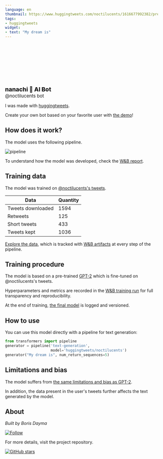 ```yaml
---
language: en
thumbnail: https://www.huggingtweets.com/noctilucents/1616677992382/predictions.png
tags:
- huggingtweets
widget:
- text: "My dream is"
---
```


<div>
<div style="width: 132px; height:132px; border-radius: 50%; background-size: cover; background-image: url('https://pbs.twimg.com/profile_images/1003816647784722432/NyylYyMI_400x400.jpg')">
</div>
<div style="margin-top: 8px; font-size: 19px; font-weight: 800">nanachi 🤖 AI Bot </div>
<div style="font-size: 15px">@noctilucents bot</div>
</div>

I was made with [huggingtweets](https://github.com/borisdayma/huggingtweets).

Create your own bot based on your favorite user with [the demo](https://colab.research.google.com/github/borisdayma/huggingtweets/blob/master/huggingtweets-demo.ipynb)!

## How does it work?

The model uses the following pipeline.

![pipeline](https://github.com/borisdayma/huggingtweets/blob/master/img/pipeline.png?raw=true)

To understand how the model was developed, check the [W&B report](https://wandb.ai/wandb/huggingtweets/reports/HuggingTweets-Train-a-Model-to-Generate-Tweets--VmlldzoxMTY5MjI).

## Training data

The model was trained on [@noctilucents's tweets](https://twitter.com/noctilucents).

| Data | Quantity |
| --- | --- |
| Tweets downloaded | 1594 |
| Retweets | 125 |
| Short tweets | 433 |
| Tweets kept | 1036 |

[Explore the data](https://wandb.ai/wandb/huggingtweets/runs/3vsaw7lx/artifacts), which is tracked with [W&B artifacts](https://docs.wandb.com/artifacts) at every step of the pipeline.

## Training procedure

The model is based on a pre-trained [GPT-2](https://huggingface.co/gpt2) which is fine-tuned on @noctilucents's tweets.

Hyperparameters and metrics are recorded in the [W&B training run](https://wandb.ai/wandb/huggingtweets/runs/e6v0jp3d) for full transparency and reproducibility.

At the end of training, [the final model](https://wandb.ai/wandb/huggingtweets/runs/e6v0jp3d/artifacts) is logged and versioned.

## How to use

You can use this model directly with a pipeline for text generation:

```python
from transformers import pipeline
generator = pipeline('text-generation',
                     model='huggingtweets/noctilucents')
generator("My dream is", num_return_sequences=5)
```

## Limitations and bias

The model suffers from [the same limitations and bias as GPT-2](https://huggingface.co/gpt2#limitations-and-bias).

In addition, the data present in the user's tweets further affects the text generated by the model.

## About

*Built by Boris Dayma*

[![Follow](https://img.shields.io/twitter/follow/borisdayma?style=social)](https://twitter.com/intent/follow?screen_name=borisdayma)

For more details, visit the project repository.

[![GitHub stars](https://img.shields.io/github/stars/borisdayma/huggingtweets?style=social)](https://github.com/borisdayma/huggingtweets)
